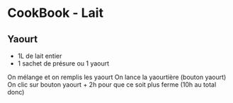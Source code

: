 # CookBook - Lait

## Yaourt

- 1L de lait entier
- 1 sachet de présure ou 1 yaourt

On mélange et on remplis les yaourt
On lance la yaourtière (bouton yaourt)
On clic sur bouton yaourt + 2h pour que ce soit plus ferme (10h au total donc)
